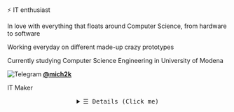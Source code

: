 ⚡ IT enthusiast

In love with everything that floats around Computer Science, from hardware to software

Working everyday on different made-up crazy prototypes

Currently studying Computer Science Engineering in University of Modena

<img alt="Telegram" src="https://img.shields.io/badge/Telegram-2CA5E0?style=flat-square&logo=telegram&logoColor=white" /> <a href="http://t.me/mich2k"> 
   <u><b>@mich2k</b></u> </a> 

IT Maker

<details align="center">
   <summary> <samp>&#9776; Details (Click me)</samp></summary>
   <p align="center">
     <br>
      <a href="https://github.com/mich2k?tab=repositories" target="_blank"><img alt="Code" src="https://img.shields.io/badge/-code-000000?style=flat-square&logo=Plex&logoColor=white"></a>
      <a href="https://github.com/mich2k?tab=repositories&language=c" target="_blank"><img alt="C" src="https://img.shields.io/badge/c%20-%2300599C.svg?&style=flat-square&logo=c&logoColor=white"/></a>
      <a href="https://github.com/mich2k?tab=repositories&language=python" target="_blank"><img alt="Python" src="https://img.shields.io/badge/-Python-3572A5?style=flat-square&logo=Python&logoColor=white"></a>
      <a href="https://github.com/mich2k?tab=repositories&language=java" target="_blank"><img alt="Java" src="https://img.shields.io/badge/-Java-b07219?style=flat-square&logo=Java&logoColor=white"></a>
      <a href="https://github.com/mich2k?tab=repositories&language=html" target="_blank"><img alt="HTML" src="https://img.shields.io/badge/-HTML-e34c26?style=flat-square"></a>
      <!--
      <a href="https://github.com/mich2k?tab=repositories&language=c%2B%2B" target="_blank"><img alt="C++" src="https://img.shields.io/badge/-C%2B%2B-f34b7d?style=flat-square&logo=C%2B%2B&logoColor=white"></a> -->

      
  ![](https://github-readme-stats.vercel.app/api?username=mich2k&show_icons=true&theme=dracula&border_radius=5&include_all_commits=true)
      
  [![Top Langs](https://github-readme-stats.vercel.app/api/top-langs/?username=mich2k&layout=compact&theme=dracula)](https://github.com/mich2k)

      
  <!--<img src="https://github-readme-stats.vercel.app/api?username=mich2k&show_icons=true&hide_border=true&hide=issues&title_color=5391FE&icon_color=000000&text_color=555"></img> -->
  </samp>
  </p>
</details>
